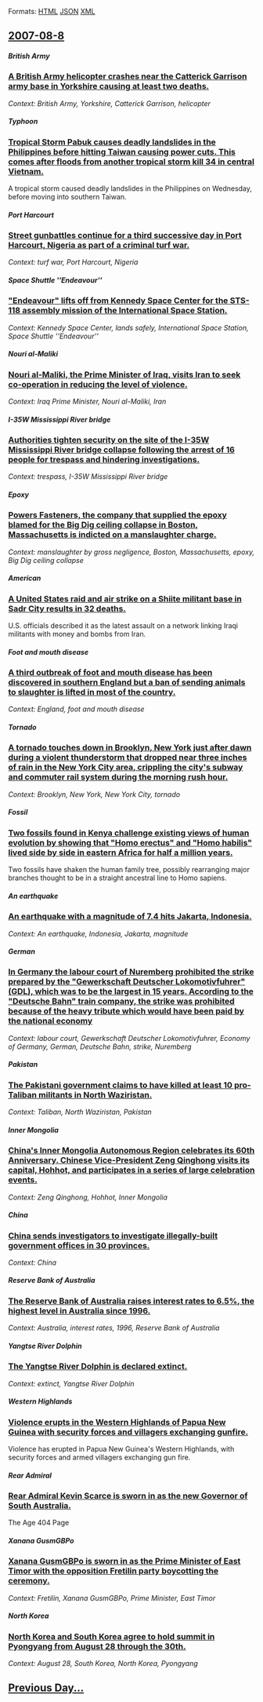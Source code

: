 
Formats: [HTML](2007/08/8/index.html)  [JSON](2007/08/8/index.json)  [XML](2007/08/8/index.xml)  

## [2007-08-8](/news/2007/08/8/index.md)

##### British Army
### [ A British Army helicopter crashes near the Catterick Garrison army base in Yorkshire causing at least two deaths. ](/news/2007/08/8/a-british-army-helicopter-crashes-near-the-catterick-garrison-army-base-in-yorkshire-causing-at-least-two-deaths.md)
_Context: British Army, Yorkshire, Catterick Garrison, helicopter_

##### Typhoon
### [ Tropical Storm Pabuk causes deadly landslides in the Philippines before hitting Taiwan causing power cuts. This comes after floods from another tropical storm kill 34 in central Vietnam. ](/news/2007/08/8/tropical-storm-pabuk-causes-deadly-landslides-in-the-philippines-before-hitting-taiwan-causing-power-cuts-this-comes-after-floods-from-ano.md)
A tropical storm caused deadly landslides in the Philippines on Wednesday, before moving into southern Taiwan.

##### Port Harcourt
### [ Street gunbattles continue for a third successive day in Port Harcourt, Nigeria as part of a criminal turf war. ](/news/2007/08/8/street-gunbattles-continue-for-a-third-successive-day-in-port-harcourt-nigeria-as-part-of-a-criminal-turf-war.md)
_Context: turf war, Port Harcourt, Nigeria_

##### Space Shuttle ''Endeavour''
### [ "Endeavour" lifts off from Kennedy Space Center for the STS-118 assembly mission of the International Space Station. ](/news/2007/08/8/endeavour-lifts-off-from-kennedy-space-center-for-the-sts-118-assembly-mission-of-the-international-space-station.md)
_Context: Kennedy Space Center, lands safely, International Space Station, Space Shuttle ''Endeavour''_

##### Nouri al-Maliki
### [ Nouri al-Maliki, the Prime Minister of Iraq, visits Iran to seek co-operation in reducing the level of violence. ](/news/2007/08/8/nouri-al-maliki-the-prime-minister-of-iraq-visits-iran-to-seek-co-operation-in-reducing-the-level-of-violence.md)
_Context: Iraq Prime Minister, Nouri al-Maliki, Iran_

##### I-35W Mississippi River bridge
### [ Authorities tighten security on the site of the I-35W Mississippi River bridge collapse following the arrest of 16 people for trespass and hindering investigations. ](/news/2007/08/8/authorities-tighten-security-on-the-site-of-the-i-35w-mississippi-river-bridge-collapse-following-the-arrest-of-16-people-for-trespass-and.md)
_Context: trespass, I-35W Mississippi River bridge_

##### Epoxy
### [ Powers Fasteners, the company that supplied the epoxy blamed for the Big Dig ceiling collapse in Boston, Massachusetts is indicted on a manslaughter charge. ](/news/2007/08/8/powers-fasteners-the-company-that-supplied-the-epoxy-blamed-for-the-big-dig-ceiling-collapse-in-boston-massachusetts-is-indicted-on-a-man.md)
_Context: manslaughter by gross negligence, Boston, Massachusetts, epoxy, Big Dig ceiling collapse_

##### American
### [ A United States raid and air strike on a Shiite militant base in Sadr City results in 32 deaths. ](/news/2007/08/8/a-united-states-raid-and-air-strike-on-a-shiite-militant-base-in-sadr-city-results-in-32-deaths.md)
U.S. officials described it as the latest assault on a network linking Iraqi militants with money and bombs from Iran.

##### Foot and mouth disease
### [ A third outbreak of foot and mouth disease has been discovered in southern England but a ban of sending animals to slaughter is lifted in most of the country. ](/news/2007/08/8/a-third-outbreak-of-foot-and-mouth-disease-has-been-discovered-in-southern-england-but-a-ban-of-sending-animals-to-slaughter-is-lifted-in-m.md)
_Context: England, foot and mouth disease_

##### Tornado
### [ A tornado touches down in Brooklyn, New York just after dawn during a violent thunderstorm that dropped near three inches of rain in the New York City area, crippling the city's subway and commuter rail system during the morning rush hour. ](/news/2007/08/8/a-tornado-touches-down-in-brooklyn-new-york-just-after-dawn-during-a-violent-thunderstorm-that-dropped-near-three-inches-of-rain-in-the-ne.md)
_Context: Brooklyn, New York, New York City, tornado_

##### Fossil
### [ Two fossils found in Kenya challenge existing views of human evolution by showing that "Homo erectus" and "Homo habilis" lived side by side in eastern Africa for half a million years. ](/news/2007/08/8/two-fossils-found-in-kenya-challenge-existing-views-of-human-evolution-by-showing-that-homo-erectus-and-homo-habilis-lived-side-by-side.md)
Two fossils have shaken the human family tree, possibly rearranging major branches thought to be in a straight ancestral line to Homo sapiens.

##### An earthquake
### [ An earthquake with a magnitude of 7.4 hits Jakarta, Indonesia. ](/news/2007/08/8/an-earthquake-with-a-magnitude-of-7-4-hits-jakarta-indonesia.md)
_Context: An earthquake, Indonesia, Jakarta, magnitude_

##### German
### [ In Germany the labour court of Nuremberg prohibited the strike prepared by the "Gewerkschaft Deutscher Lokomotivfuhrer" (GDL), which was to be the largest in 15 years. According to the "Deutsche Bahn" train company, the strike was prohibited because of the heavy tribute which would have been paid by the national economy ](/news/2007/08/8/in-germany-the-labour-court-of-nuremberg-prohibited-the-strike-prepared-by-the-gewerkschaft-deutscher-lokomotivfa1-4hrer-gdl-which-was-t.md)
_Context: labour court, Gewerkschaft Deutscher Lokomotivfuhrer, Economy of Germany, German, Deutsche Bahn, strike, Nuremberg_

##### Pakistan
### [ The Pakistani government claims to have killed at least 10 pro-Taliban militants in North Waziristan. ](/news/2007/08/8/the-pakistani-government-claims-to-have-killed-at-least-10-pro-taliban-militants-in-north-waziristan.md)
_Context: Taliban, North Waziristan, Pakistan_

##### Inner Mongolia
### [ China's Inner Mongolia Autonomous Region celebrates its 60th Anniversary. Chinese Vice-President Zeng Qinghong visits its capital, Hohhot, and participates in a series of large celebration events. ](/news/2007/08/8/china-s-inner-mongolia-autonomous-region-celebrates-its-60th-anniversary-chinese-vice-president-zeng-qinghong-visits-its-capital-hohhot.md)
_Context: Zeng Qinghong, Hohhot, Inner Mongolia_

##### China
### [ China sends investigators to investigate illegally-built government offices in 30 provinces. ](/news/2007/08/8/china-sends-investigators-to-investigate-illegally-built-government-offices-in-30-provinces.md)
_Context: China_

##### Reserve Bank of Australia
### [ The Reserve Bank of Australia raises interest rates to 6.5%, the highest level in Australia since 1996. ](/news/2007/08/8/the-reserve-bank-of-australia-raises-interest-rates-to-6-5-the-highest-level-in-australia-since-1996.md)
_Context: Australia, interest rates, 1996, Reserve Bank of Australia_

##### Yangtse River Dolphin
### [ The Yangtse River Dolphin is declared extinct. ](/news/2007/08/8/the-yangtse-river-dolphin-is-declared-extinct.md)
_Context: extinct, Yangtse River Dolphin_

##### Western Highlands
### [ Violence erupts in the Western Highlands of Papua New Guinea with security forces and villagers exchanging gunfire. ](/news/2007/08/8/violence-erupts-in-the-western-highlands-of-papua-new-guinea-with-security-forces-and-villagers-exchanging-gunfire.md)
Violence has erupted in Papua New Guinea&#039;s Western Highlands, with security forces and armed villagers exchanging gun fire.

##### Rear Admiral
### [ Rear Admiral Kevin Scarce is sworn in as the new Governor of South Australia. ](/news/2007/08/8/rear-admiral-kevin-scarce-is-sworn-in-as-the-new-governor-of-south-australia.md)
The Age 404 Page

##### Xanana GusmGBPo
### [ Xanana GusmGBPo is sworn in as the Prime Minister of East Timor with the opposition Fretilin party boycotting the ceremony. ](/news/2007/08/8/xanana-gusmagbpo-is-sworn-in-as-the-prime-minister-of-east-timor-with-the-opposition-fretilin-party-boycotting-the-ceremony.md)
_Context: Fretilin, Xanana GusmGBPo, Prime Minister, East Timor_

##### North Korea
### [ North Korea and South Korea agree to hold summit in Pyongyang from August 28 through the 30th. ](/news/2007/08/8/north-korea-and-south-korea-agree-to-hold-summit-in-pyongyang-from-august-28-through-the-30th.md)
_Context: August 28, South Korea, North Korea, Pyongyang_

## [Previous Day...](/news/2007/08/7/index.md)

